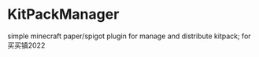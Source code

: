 # KitPackManager
simple minecraft paper/spigot plugin for manage and distribute kitpack; for 买买镇2022
